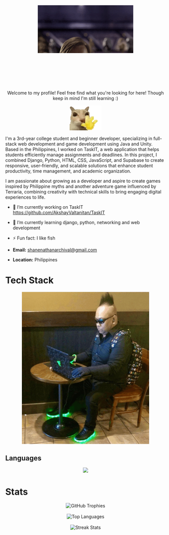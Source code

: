 <!--
**AkshayValtanitan/AkshayValtanitan** is a ✨ _special_ ✨ repository because its `README.md` (this file) appears on your GitHub profile.

Here are some ideas to get you started:

- 🔭 I’m currently working on ...
- 🌱 I’m currently learning ...
- 👯 I’m looking to collaborate on ...
- 🤔 I’m looking for help with ...
- 💬 Ask me about ...
- 📫 How to reach me: ...
- 😄 Pronouns: ...
- ⚡ Fun fact: ...
-->

<div align="center">
  <img src="./gifs/hello.gif" alt="Fun GIF" width="300"/>
</div>

<br><br><br><br><br>
<p align="center">Welcome to my profile! Feel free find what you're looking for here! Though keep in mind I'm still learning :)</p>
<div align="center">
  <img src="./gifs/hi.gif" alt="Fun GIF" width="100" height="auto"/>
</div>


I'm a 3rd-year college student and beginner developer, specializing in full-stack web development and game development using Java and Unity. Based in the Philippines, I worked on TaskIT, a web application that helps students efficiently manage assignments and deadlines. In this project, I combined Django, Python, HTML, CSS, JavaScript, and Supabase to create responsive, user-friendly, and scalable solutions that enhance student productivity, time management, and academic organization.

I am passionate about growing as a developer and aspire to create games inspired by Philippine myths and another adventure game influenced by Terraria, combining creativity with technical skills to bring engaging digital experiences to life.

- 🔭 I’m currently working on TaskIT https://github.com/AkshayValtanitan/TaskIT
- 🌱 I’m currently learning django, python, networking and web development
- ⚡ Fun fact: I like fish

- **Email:** shanenathanarchival@gmail.com 
- **Location:** Philippines 


# Tech Stack

<div align="center">
  <img src="./gifs/bryan.gif" alt="Banner" width="400" />
</div>

## Languages
<p align="center">
  <img src="https://skillicons.dev/icons?i=python,java,cpp,javascript,html,css,mysql" />
</p>

# Stats

<div align="center">
  <img src="https://github-profile-trophy.vercel.app/?username=AkshayValtanitan&theme=nord" alt="GitHub Trophies" />
  <br /><br />
  <img height="50%" width="auto" src="https://github-readme-stats.vercel.app/api/top-langs/?username=AkshayValtanitan&layout=compact&hide_border=true&theme=nord&bg_color=00000000&langs_count=6" alt="Top Languages">
  <br /><br />
  <img src="https://github-readme-streak-stats.herokuapp.com?user=AkshayValtanitan&theme=dracula&hide_border=true&background=FFFFFF00" alt="Streak Stats">
</div>

